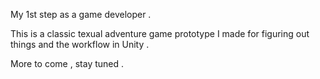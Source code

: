 My 1st step as a game developer . 

This is a classic texual adventure game prototype I made for figuring out things and the workflow in Unity . 

More to come , stay tuned .
